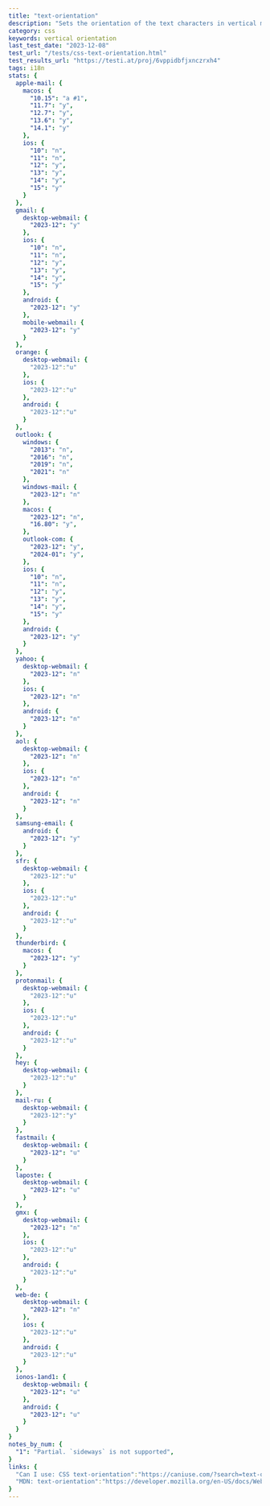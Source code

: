 ```yaml
---
title: "text-orientation"
description: "Sets the orientation of the text characters in vertical mode."
category: css
keywords: vertical orientation
last_test_date: "2023-12-08"
test_url: "/tests/css-text-orientation.html"
test_results_url: "https://testi.at/proj/6vppidbfjxnczrxh4"
tags: i18n
stats: {
  apple-mail: {
    macos: {
      "10.15": "a #1",
      "11.7": "y",
      "12.7": "y",
      "13.6": "y",
      "14.1": "y"
    },
    ios: {
      "10": "n",
      "11": "n",
      "12": "y",
      "13": "y",
      "14": "y",
      "15": "y"
    }
  },
  gmail: {
    desktop-webmail: {
      "2023-12": "y"
    },
    ios: {
      "10": "n",
      "11": "n",
      "12": "y",
      "13": "y",
      "14": "y",
      "15": "y"
    },
    android: {
      "2023-12": "y"
    },
    mobile-webmail: {
      "2023-12": "y"
    }
  },
  orange: {
    desktop-webmail: {
      "2023-12":"u"
    },
    ios: {
      "2023-12":"u"
    },
    android: {
      "2023-12":"u"
    }
  },
  outlook: {
    windows: {
      "2013": "n",
      "2016": "n",
      "2019": "n",
      "2021": "n"
    },
    windows-mail: {
      "2023-12": "n"
    },
    macos: {
      "2023-12": "n",
      "16.80": "y",
    },
    outlook-com: {
      "2023-12": "y",
      "2024-01": "y",
    },
    ios: {
      "10": "n",
      "11": "n",
      "12": "y",
      "13": "y",
      "14": "y",
      "15": "y"
    },
    android: {
      "2023-12": "y"
    }
  },
  yahoo: {
    desktop-webmail: {
      "2023-12": "n"
    },
    ios: {
      "2023-12": "n"
    },
    android: {
      "2023-12": "n"
    }
  },
  aol: {
    desktop-webmail: {
      "2023-12": "n"
    },
    ios: {
      "2023-12": "n"
    },
    android: {
      "2023-12": "n"
    }
  },
  samsung-email: {
    android: {
      "2023-12": "y"
    }
  },
  sfr: {
    desktop-webmail: {
      "2023-12":"u"
    },
    ios: {
      "2023-12":"u"
    },
    android: {
      "2023-12":"u"
    }
  },
  thunderbird: {
    macos: {
      "2023-12": "y"
    }
  },
  protonmail: {
    desktop-webmail: {
      "2023-12":"u"
    },
    ios: {
      "2023-12":"u"
    },
    android: {
      "2023-12":"u"
    }
  },
  hey: {
    desktop-webmail: {
      "2023-12":"u"
    }
  },
  mail-ru: {
    desktop-webmail: {
      "2023-12":"y"
    }
  },
  fastmail: {
    desktop-webmail: {
      "2023-12": "u"
    }
  },
  laposte: {
    desktop-webmail: {
      "2023-12": "u"
    }
  },
  gmx: {
    desktop-webmail: {
      "2023-12": "n"
    },
    ios: {
      "2023-12":"u"
    },
    android: {
      "2023-12":"u"
    }
  },
  web-de: {
    desktop-webmail: {
      "2023-12": "n"
    },
    ios: {
      "2023-12":"u"
    },
    android: {
      "2023-12":"u"
    }
  },
  ionos-1and1: {
    desktop-webmail: {
      "2023-12": "u"
    },
    android: {
      "2023-12": "u"
    }
  }
}
notes_by_num: {
  "1": "Partial. `sideways` is not supported",
}
links: {
  "Can I use: CSS text-orientation":"https://caniuse.com/?search=text-orientation",
  "MDN: text-orientation":"https://developer.mozilla.org/en-US/docs/Web/CSS/text-orientation"
}
---
```

